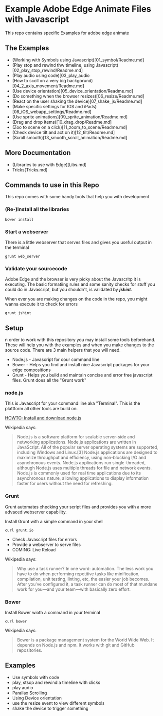 # Example Adobe Edge Animate Files with Javascript

This repo contains specific Examples for adobe edge animate

## The Examples

* (Working with Symbols using Javascript)[01_symbol/Readme.md]
* (Play stop and rewind thw timeline, using Javascript)[02_play_stop_rewind/Readme.md]
* (Play audio using code)[03_play_audio
* (How to scoll on a very big backgorund)[04_2_axis_movement/Readme.md]
* (Use device orientation)[05_device_orientation/Readme.md]
* (Do something when the browser resizes)[06_resize/Readme.md]
* (React on the user shaking the device)[07_shake_js/Readme.md]
* (Make specific settings for IOS and iPads)[08_iOS_webapp_settings/Readme.md]
* (Use sprite animations)[09_sprite_animation/Readme.md]
* (Drag and drop items)[10_drag_drop/Readme.md]
* (Zoo to scene on a click)[11_zoom_to_scene/Readme.md]
* (Check device tilt and act on it)[12_tilt/Readme.md]
* (Scroll smooth)[13_smooth_scroll_animation/Readme.md]

## More Documentation 

* (Libraries to use with Edge)[Libs.md]
* Tricks[Tricks.md]

## Commands to use in this Repo 

This repo comes with some handy tools that help you with development 

### (Re-)Install all the libraries

```
bower install
```

### Start a webserver 

There is a little webserver that serves files and gives you useful output in the terminal

```
grunt web_server
```

### Validate your sourcecode

Adobe Edge and the browser is very picky about the Javascritp it is executing. The basic formatiing rules and some sanity checks for stuff you could do in Javascript, but you shouldn't, is validated by ***jshint***. 

When ever you are making changes on the code in the repo, you might wanna execute it to check for errors

```
grunt jshint
```
 







## Setup 

n order to work with this repository you may install some tools beforehand. These will help you with the examples and when you make changes to the source code.
There are 3 main helpers that you will need. 

* Node.js - Javascript for cour command line
* Bower - Helps you find and install nice Javascript packages for your edge compositions
* Grunt - Helps you build and maintain concise and error free javascript files. Grunt does all the "Grunt work"

### node.js 

This is Javascript for your command line aka "Terminal". This is the plattform all other tools are build on.

[HOWTO: Install and download node.js](http://coolestguidesontheplanet.com/installing-node-js-osx-10-9-mavericks/)

Wikipedia says: 

> Node.js is a software platform for scalable server-side and networking applications. Node.js applications are written in JavaScript. All of the popular server operating systems are supported, including Windows and Linux.[3]
Node.js applications are designed to maximize throughput and efficiency, using non-blocking I/O and asynchronous events. Node.js applications run single-threaded, although Node.js uses multiple threads for file and network events. Node.js is commonly used for real time applications due to its asynchronous nature, allowing applications to display information faster for users without the need for refreshing. 

### Grunt

Grunt automates checking your script files and provides you with a more advaced webserver capability. 

Install Grunt with a simple command in your shell

```
curl grunt.io
```

* Check Javascript files for errors 
* Provide a webserver to serve files
* COMING: Live Reload 

Wikipedia says: 

> Why use a task runner?
In one word: automation. The less work you have to do when performing repetitive tasks like minification, compilation, unit testing, linting, etc, the easier your job becomes. After you've configured it, a task runner can do most of that mundane work for you—and your team—with basically zero effort.

### Bower


Install Bower wioth a command in your terminal 

```
curl bower
```

Wikipedia says: 

> Bower is a package management system for the World Wide Web. It depends on Node.js and npm. It works with git and GitHub repositories.

## Examples

* Use symbols with code
* play, stsop and rewind a timeline with clicks
* play audio
* Parallax Scrolling
* Using Device orientation
* use the resize event to view different symbols
* shake the device to trigger something
